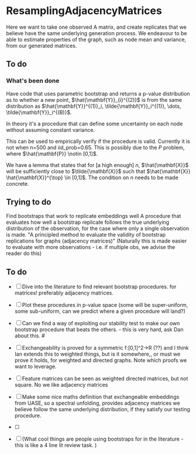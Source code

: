 # ResamplingAdjacencyMatrices
Here we want to take one observed A matrix, and create replicates that we believe have the same underlying generation process. We endeavour to be able to estimate properties of the graph, such as node mean and variance, from our generated matrices.
## To do

### What's been done

Have code that uses parametric bootstrap and returns a p-value distribution as to whether a new point, $\hat{\mathbf{Y}}_{i}^{(2)}$ is from the same distribution as $\hat{\mathbf{Y}}^{(1)}_i, \tilde{\mathbf{Y}}_i^{(1)}, \dots, \tilde{\mathbf{Y}}_i^{(B)}$.

In theory it's a procedure that can define some uncertainty on each node without assuming constant variance.

This can be used to empirically verify if the procedure is valid. Currently it is not when n=500 and iid_prob=0.65. This is possibly due to the $P$ problem, where $\hat{\mathbf{P}} \notin [0,1]$.

We have a lemma that states that for [a high enough] $n$, $\hat{\mathbf{X}}$ will be sufficiently close to $\tilde{\mathbf{X}}$ such that $\hat{\mathbf{X}} \hat{\mathbf{X}}^{\top} \in [0,1]$. The condition on $n$ needs to be made concrete.

## Trying to do 
Find bootstraps that work to replicate embeddings well 
A procedure that evaluates how well a bootstrap replicate follows the true underlying distribution of the observation, for the case where only a single observation is made. 
"A principled method to evaluate the validity of bootstrap replications for graphs (adjacency matrices)"
(Naturally this is made easier to evaluate with more observations - i.e. if multiple obs, we advise the reader do this)

## To do

-   [ ] Dive into the literature to find relevant bootstrap procedures. for matrices! preferably adjacency matrices. 
-   [ ] Plot these procedures in p-value space (some will be super-uniform, some sub-uniform, can we predict where a given procedure will land?)
-   [ ] Can we find a way of exploiting our stability test to make our own bootstrap procedure that beats the others. - this is very hard, ask Dan about this. #
-   [ ] Exchangeability is proved for a symmetric f:[0,1]^2->R (??) and I think Ian extends this to weighted things, but is it somewhere,, or must we prove it holds, for weighted and directed graphs. Note which proofs we want to leverage. 
-   [ ] Feature matrices can be seen as weighted directed matrices, but not square. No we like adjacency matrices
-   [ ] Make some nice maths definition that exchangeable embeddings from UASE, so a spectral unfolding, provides adjacency matrices we believe follow the same underlying distribution, if they satisfy our testing procedure.
-   [ ] 

-   [ ] (What cool things are people using bootstraps for in the literature - this is like a 4 line lit review task. )
